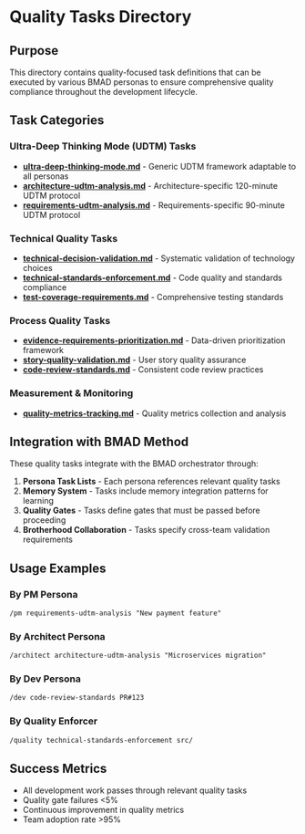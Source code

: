 # Quality Tasks Directory

## Purpose
This directory contains quality-focused task definitions that can be executed by various BMAD personas to ensure comprehensive quality compliance throughout the development lifecycle.

## Task Categories

### Ultra-Deep Thinking Mode (UDTM) Tasks
- **[ultra-deep-thinking-mode.md](ultra-deep-thinking-mode.md)** - Generic UDTM framework adaptable to all personas
- **[architecture-udtm-analysis.md](architecture-udtm-analysis.md)** - Architecture-specific 120-minute UDTM protocol
- **[requirements-udtm-analysis.md](requirements-udtm-analysis.md)** - Requirements-specific 90-minute UDTM protocol

### Technical Quality Tasks
- **[technical-decision-validation.md](technical-decision-validation.md)** - Systematic validation of technology choices
- **[technical-standards-enforcement.md](technical-standards-enforcement.md)** - Code quality and standards compliance
- **[test-coverage-requirements.md](test-coverage-requirements.md)** - Comprehensive testing standards

### Process Quality Tasks
- **[evidence-requirements-prioritization.md](evidence-requirements-prioritization.md)** - Data-driven prioritization framework
- **[story-quality-validation.md](story-quality-validation.md)** - User story quality assurance
- **[code-review-standards.md](code-review-standards.md)** - Consistent code review practices

### Measurement & Monitoring
- **[quality-metrics-tracking.md](quality-metrics-tracking.md)** - Quality metrics collection and analysis

## Integration with BMAD Method

These quality tasks integrate with the BMAD orchestrator through:

1. **Persona Task Lists** - Each persona references relevant quality tasks
2. **Memory System** - Tasks include memory integration patterns for learning
3. **Quality Gates** - Tasks define gates that must be passed before proceeding
4. **Brotherhood Collaboration** - Tasks specify cross-team validation requirements

## Usage Examples

### By PM Persona
```markdown
/pm requirements-udtm-analysis "New payment feature"
```

### By Architect Persona
```markdown
/architect architecture-udtm-analysis "Microservices migration"
```

### By Dev Persona
```markdown
/dev code-review-standards PR#123
```

### By Quality Enforcer
```markdown
/quality technical-standards-enforcement src/
```

## Success Metrics

- All development work passes through relevant quality tasks
- Quality gate failures <5%
- Continuous improvement in quality metrics
- Team adoption rate >95% 